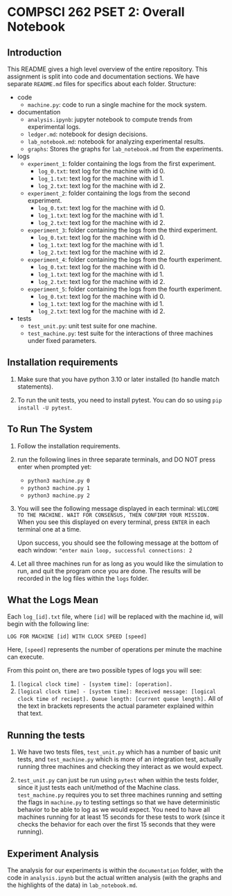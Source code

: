 # COMPSCI 262 PSET 2: Overall Notebook

## Introduction
This README gives a high level overview of the entire repository. This assignment is split into code and documentation sections. We have separate ```README.md``` files for specifics about each folder. Structure:
- code
    - ```machine.py```: code to run a single machine for the mock system.
- documentation
    - ```analysis.ipynb```: jupyter notebook to compute trends from experimental logs.
    - ```ledger.md```: notebook for design decisions.
    - ```lab_notebook.md```: notebook for analyzing experimental results.
    - ```graphs```: Stores the graphs for ```lab_notebook.md``` from the experiments.
- logs
    - ```experiment_1```: folder containing the logs from the first experiment.
        - ```log_0.txt```: text log for the machine with id 0.
        - ```log_1.txt```: text log for the machine with id 1.
        - ```log_2.txt```: text log for the machine with id 2.
    - ```experiment_2```: folder containing the logs from the second experiment.
        - ```log_0.txt```: text log for the machine with id 0.
        - ```log_1.txt```: text log for the machine with id 1.
        - ```log_2.txt```: text log for the machine with id 2.
    - ```experiment_3```: folder containing the logs from the third experiment.
        - ```log_0.txt```: text log for the machine with id 0.
        - ```log_1.txt```: text log for the machine with id 1.
        - ```log_2.txt```: text log for the machine with id 2.
    - ```experiment_4```: folder containing the logs from the fourth experiment.
        - ```log_0.txt```: text log for the machine with id 0.
        - ```log_1.txt```: text log for the machine with id 1.
        - ```log_2.txt```: text log for the machine with id 2.
    - ```experiment_5```: folder containing the logs from the fourth experiment.
        - ```log_0.txt```: text log for the machine with id 0.
        - ```log_1.txt```: text log for the machine with id 1.
        - ```log_2.txt```: text log for the machine with id 2.
- tests
    - ```test_unit.py```: unit test suite for one machine.
    - ```test_machine.py```: test suite for the interactions of three machines under fixed parameters.

## Installation requirements

1. Make sure that you have python 3.10 or later installed (to handle match statements).

2. To run the unit tests, you need to install pytest. You can do so using `pip install -U pytest`.

## To Run The System
1. Follow the installation requirements.

2. run the following lines in three separate terminals, and DO NOT press enter when prompted yet:
    - ```python3 machine.py 0```
    - ```python3 machine.py 1```
    - ```python3 machine.py 2```

3. You will see the following message displayed in each terminal:
    ```WELCOME TO THE MACHINE. WAIT FOR CONSENSUS, THEN CONFIRM YOUR MISSION.```
    When you see this displayed on every terminal, press ```ENTER``` in each terminal one at a time.

    Upon success, you should see the following message at the bottom of each window:
    ```"enter main loop, successful connections: 2```

4. Let all three machines run for as long as you would like the simulation to run, and quit the program once you are done. The results will be recorded in the log files within the ```logs``` folder.


## What the Logs Mean
Each ```log_[id].txt``` file, where ```[id]``` will be replaced with the machine id, will begin with the following line:

```LOG FOR MACHINE [id] WITH CLOCK SPEED [speed] ```

Here, ```[speed]``` represents the number of operations per minute the machine can execute.

From this point on, there are two possible types of logs you will see:
1. ```[logical clock time] - [system time]: [operation].```
2. ```[logical clock time] - [system time]: Received message: [logical clock time of reciept]. Queue length: [current queue length].```
All of the text in brackets represents the actual parameter explained within that text. 

## Running the tests

1. We have two tests files, `test_unit.py` which has a number of basic unit tests, and `test_machine.py` which is more of an integration test, actually running three machines and checking they interact as we would expect.

2. `test_unit.py` can just be run using `pytest` when within the tests folder, since it just tests each unit/method of the Machine class. `test_machine.py` requires you to set three machines running and setting the flags in `machine.py` to testing settings so that we have deterministic behavior to be able to log as we would expect. You need to have all machines running for at least 15 seconds for these tests to work (since it checks the behavior for each over the first 15 seconds that they were running).

## Experiment Analysis

The analysis for our experiments is within the `documentation` folder, with the code in `analysis.ipynb` but the actual written analysis (with the graphs and the highlights of the data) in `lab_notebook.md`.
